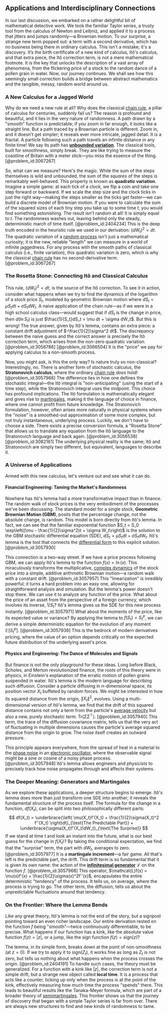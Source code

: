 ## Applications and Interdisciplinary Connections

In our last discussion, we embarked on a rather delightful bit of mathematical detective work. We took the familiar Taylor series, a trusty tool from the calculus of Newton and Leibniz, and applied it to a process that jitters and jumps randomly—a Brownian motion. To our surprise, a strange new term popped out: a term with a second derivative, which has no business being there in ordinary calculus. This isn't a mistake; it's a discovery. It’s the birth certificate of a new kind of calculus, Itô's calculus, and that extra piece, the Itô correction term, is not a mere mathematical footnote. It is the key that unlocks the description of a vast array of phenomena, from the flickering price of a stock to the random dance of a pollen grain in water. Now, our journey continues. We shall see how this seemingly small correction builds a bridge between abstract mathematics and the tangible, messy, random world around us.

### A New Calculus for a Jagged World

Why do we need a new rule at all? Why does the classical [chain rule](@article_id:146928), a pillar of calculus for centuries, suddenly fail us? The reason is profound and beautiful, and it lies in the very nature of randomness. A path drawn by a "smooth" function is predictable; if you zoom in far enough, it looks like a straight line. But a path traced by a Brownian particle is different. Zoom in, and it doesn't get simpler; it reveals ever more intricate, jagged detail. It is a fractal. A particle following such a path travels an infinite distance in any finite time! We say its path has **[unbounded variation](@article_id:198022)**. The classical tools, built for smoothness, simply break. They are like trying to measure the coastline of Britain with a meter stick—you miss the essence of the thing. [@problem_id:3067267]

So, what can we measure? Here's the magic. While the sum of the steps themselves is wild and unbounded, the sum of the *squares* of the steps is remarkably well-behaved. This property is known as **quadratic variation**. Imagine a simple game: at each tick of a clock, we flip a coin and take one step forward or backward. If we scale the step size and the clock ticks in just the right way—making the steps smaller as the ticks get faster—we can build a discrete model of Brownian motion. If you were to calculate the sum of the squared sizes of each tiny step you take up to some time $t$, you would find something astonishing. The result isn't random at all! It is simply equal to $t$. The randomness washes out, leaving behind only the steady, deterministic march of time itself. [@problem_id:2404234] This is the deep truth encoded in the heuristic rule we used in our derivation: $(dW_t)^2 = dt$. The quadratic variation of a [random process](@article_id:269111) isn't just a mathematical curiosity; it is the new, reliable "length" we can measure in a world of infinite jaggedness. For any process with the smooth paths of classical calculus (i.e., finite variation), this quadratic variation is zero, which is why the classical [chain rule](@article_id:146928) has no second-derivative term. [@problem_id:3067267]

### The Rosetta Stone: Connecting Itô and Classical Calculus

This rule, $(dW_t)^2 = dt$, is the source of the Itô correction. To see it in action, consider what happens when we try to find the dynamics of the logarithm of a stock price $S_t$, modeled by geometric Brownian motion where $dS_t = \mu S_t dt + \sigma S_t dW_t$. A naive application of the chain rule—as if we were in a high school calculus class—would suggest that if $dS_t$ is the change in price, then $d(\ln S_t)$ is just $\frac{1}{S_t}dS_t = \mu dt + \sigma dW_t$. But this is wrong! The true answer, given by Itô's lemma, contains an extra piece: a constant drift adjustment of $-\frac{1}{2}\sigma^2 dt$. The discrepancy between the naive guess and the correct answer is precisely the Itô correction term, which arises from the non-zero quadratic variation. [@problem_id:3056786] [@problem_id:3066504] It is the "price" we pay for applying calculus to a non-smooth process.

Now, you might ask, is this the only way? Is nature truly so non-classical? Interestingly, no. There is another form of stochastic calculus, the **Stratonovich calculus**, where the ordinary [chain rule](@article_id:146928) *does* hold! [@problem_id:3057968] The difference lies in how one defines the stochastic integral—the Itô integral is "non-anticipating" (using the start of a time step), while the Stratonovich integral uses the midpoint. This choice has profound implications. The Itô formulation is mathematically elegant and gives rise to [martingales](@article_id:267285), making it the language of choice in finance, where one cannot profit from future knowledge. The Stratonovich formulation, however, often arises more naturally in physical systems where the "noise" is a smoothed-out approximation of some more complex, but not truly instantaneous, underlying process. Luckily, we don't have to choose a side. There exists a precise conversion formula, a "Rosetta Stone" that allows us to translate any equation from the Itô language to the Stratonovich language and back again. [@problem_id:3056538] [@problem_id:3082161] The underlying physical reality is the same; Itô and Stratonovich are simply two different, but equivalent, languages to describe it.

### A Universe of Applications

Armed with this new calculus, let's venture out and see what it can do.

#### Financial Engineering: Taming the Market's Randomness

Nowhere has Itô's lemma had a more transformative impact than in finance. The random walk of stock prices is the very embodiment of the processes we've been discussing. The standard model for a single stock, **Geometric Brownian Motion (GBM)**, posits that the percentage change, not the absolute change, is random. This model is born directly from Itô's lemma. In fact, we can see that the familiar exponential function $S_t = S_0 \exp\left((\mu - \frac{1}{2}\sigma^2)t + \sigma W_t\right)$ is the solution to the GBM stochastic differential equation (SDE), $dS_t = \mu S_t dt + \sigma S_t dW_t$. Itô's lemma is the tool that connects the [differential form](@article_id:173531) to this explicit solution. [@problem_id:3057930]

This connection is a two-way street. If we have a price process following GBM, we can apply Itô's lemma to the function $f(x) = \ln(x)$. This miraculously transforms the multiplicative, [complex dynamics](@article_id:170698) of the stock price into a simple, additive arithmetic Brownian motion—a random walk with a constant drift. [@problem_id:3057957] This "linearization" is inredibly powerful; it turns a hard problem into an easy one, allowing for straightforward analysis and simulation. But the lemma's power doesn't stop there. We can use it to analyze any function of the price. What about the price of an asset from the perspective of a foreign currency, which involves its inverse, $1/S_t$? Itô's lemma gives us the SDE for this new process instantly. [@problem_id:3057971] What about the moments of the price, like its expected value or variance? By applying the lemma to $f(S_t) = S_t^p$, we can derive a simple deterministic equation for the evolution of any moment $\mathbb{E}[S_t^p]$. [@problem_id:3057936] This is the bedrock of modern derivatives pricing, where the value of an option depends critically on the expected future distribution of the underlying asset's price.

#### Physics and Engineering: The Dance of Molecules and Signals

But finance is not the only playground for these ideas. Long before Black, Scholes, and Merton revolutionized finance, the roots of this theory were in physics, in Einstein's explanation of the erratic motion of pollen grains suspended in water. Itô's lemma is the modern language for describing such diffusion. Consider a particle diffusing in $n$-dimensional space, its position vector $X_t$ buffeted by random forces. We might be interested in how its squared distance from the origin, $\|X_t\|^2$, evolves. Using a multi-dimensional version of Itô's lemma, we find that the drift of this squared distance contains not only a term from the particle's [average velocity](@article_id:267155) but also a new, purely stochastic term: $\text{Tr}(\Sigma\Sigma^\top)$. [@problem_id:3057940] This term, the trace of the diffusion covariance matrix, tells us that the very act of fluctuating in multiple dimensions causes the particle's average squared distance from the origin to grow. The noise itself creates an outward pressure.

This principle appears everywhere, from the spread of heat in a material to the [phase noise](@article_id:264293) in an [electronic oscillator](@article_id:274219), where the observable signal might be a sine or cosine of a noisy phase process. [@problem_id:3057948] Itô's lemma allows engineers and physicists to precisely track how noise propagates through and affects their systems.

### The Deeper Meaning: Generators and Martingales

As we explore these applications, a deeper structure begins to emerge. Itô's lemma does more than just transform one SDE into another; it reveals the fundamental structure of the process itself. The formula for the change in a function, $df(X_t)$, can be split into two philosophically different parts:
$$ df(X_t) = \underbrace{\left( \mu(X_t)f'(X_t) + \frac{1}{2}\sigma(X_t)^2 f''(X_t) \right)dt}_{\text{The Predictable Part}} + \underbrace{\sigma(X_t)f'(X_t)dW_t}_{\text{The Surprise}} $$
If we stand at time $t$ and look an instant into the future, what is our best guess for the change in $f(X_t)$? By taking the conditional expectation, we find that the "surprise" term, the part with $dW_t$, averages to zero. [@problem_id:3057977] It is a **martingale increment**—a fair game. All that's left is the predictable part, the drift. This drift term is so fundamental that it is given its own name: the action of the **[infinitesimal generator](@article_id:269930)** $\mathcal{L}$ on the function $f$. [@problem_id:3057968] This operator, $\mathcal{L}f(x) = \mu(x)f'(x) + \frac{1}{2}\sigma(x)^2f''(x)$, encapsulates the entire deterministic "tendency" of the process. It tells us, on average, where the process is trying to go. The other term, the diffusion, tells us about the unpredictable fluctuations around that tendency.

### On the Frontier: Where the Lemma Bends

Like any great theory, Itô's lemma is not the end of the story, but a signpost pointing toward an even richer landscape. Our entire derivation rested on the function $f$ being "smooth"—twice continuously differentiable, to be precise. What happens if our function has a kink, like the absolute value function $f(z)=|z|$, or a jump, like the sign function $f(z)=\text{sign}(z)$?

The lemma, in its simple form, breaks down at the point of non-smoothness (at $z=0$). If we try to apply it to $\text{sign}(Z_t)$, it works fine as long as $Z_t$ is not zero, but tells us nothing about what happens when the process crosses the origin. [@problem_id:2404191] To handle such cases, the theory must be generalized. For a function with a kink like $|z|$, the correction term is not a simple drift, but a strange new object called **local time**. It is a process that acts like a counter, ticking up only when the process is at the point of the kink, effectively measuring how much time the process "spends" there. This leads to beautiful results like the Tanaka-Meyer formula, which are part of a broader theory of [semimartingales](@article_id:183996). This frontier shows us that the journey of discovery that began with a simple Taylor series is far from over. There are always new structures to find and new kinds of randomness to tame.